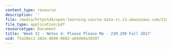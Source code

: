 ```yaml
---
content_type: resource
description: ''
file: /media/https%3A/open-learning-course-data-rc.s3.amazonaws.com/21m-299-the-beatles-fall-2017/f5a28ec2202ed6908602a04460a30387_MIT21M_299F17_Notes04.pdf
file_type: application/pdf
resourcetype: Document
title: 'Week II - Notes 4: Please Please Me - 21M.299 Fall 2017'
uid: f5a28ec2-202e-d690-8602-a04460a30387
---
```

